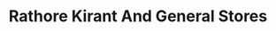 ---
title: "Rathore Kirant And General Stores"
url: /sagar/rathore-kirant-and-general-stores/
shop: confectionery
---